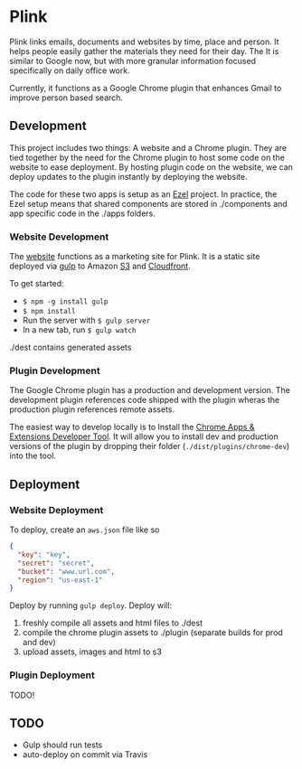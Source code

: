 # Plink

Plink links emails, documents and websites by time, place and
person. It helps people easily gather the materials they need for
their day. The It is similar to Google now, but with more granular
information focused specifically on daily office work.

Currently, it functions as a Google Chrome plugin that enhances Gmail
to improve person based search.

## Development

This project includes two things: A website and a Chrome plugin. They are
tied together by the need for the Chrome plugin to host some code on
the website to ease deployment. By hosting plugin code on the website, we can
deploy updates to the plugin instantly by deploying the website.

The code for these two apps is setup as an
[Ezel](https://github.com/artsy/ezel) project. In practice, the
Ezel setup means that shared components are stored in ./components
and app specific code in the ./apps folders.

### Website Development

The [website](https://www.plink.nyc) functions as a marketing site for
Plink. It is a static site deployed via [gulp](http://gulpjs.com/) to
Amazon [S3](http://aws.amazon.com/s3/) and
[Cloudfront](https://aws.amazon.com/cloudfront/).

To get started:
- `$ npm -g install gulp`
- `$ npm install`
- Run the server with `$ gulp server`
- In a new tab, run `$ gulp watch`

./dest contains generated assets

### Plugin Development

The Google Chrome plugin has a production and development
version. The development plugin references code shipped with the
plugin wheras the production plugin references remote assets.

The easiest way to develop locally is to Install the
[Chrome Apps & Extensions Developer Tool](https://chrome.google.com/webstore/detail/chrome-apps-extensions-de/ohmmkhmmmpcnpikjeljgnaoabkaalbgc). It
will allow you to install dev and production versions of the plugin by
dropping their folder (`./dist/plugins/chrome-dev`) into the tool.

## Deployment

### Website Deployment

To deploy, create an `aws.json` file like so
```json
{
  "key": "key",
  "secret": "secret",
  "bucket": "www.url.com",
  "region": "us-east-1"
}
```

Deploy by running `gulp deploy`. Deploy will:

1. freshly compile all assets and html files to ./dest
1. compile the chrome plugin assets to ./plugin (separate builds for prod and dev)
1. upload assets, images and html to s3

### Plugin Deployment

TODO!

## TODO

- Gulp should run tests
- auto-deploy on commit via Travis
